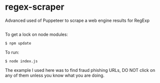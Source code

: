 # regex-scraper
Advanced used of Puppeteer to scrape a web engine results for RegExp

##

To get a lock on node modules:

	$ npm update

To run:

	$ node index.js
 
The example I used here was to find fraud phishing URLs, DO NOT click on any of them unless you know what you are doing.
